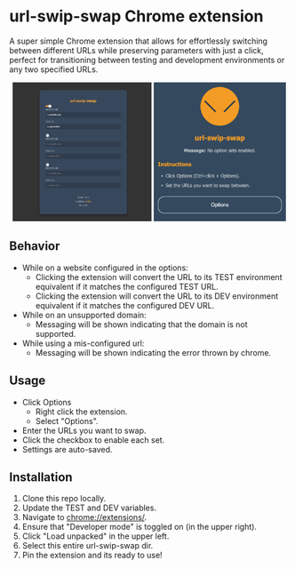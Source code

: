 # url-swip-swap Chrome extension

A super simple Chrome extension that allows for effortlessly switching between different URLs while preserving parameters with just a click, perfect for transitioning between testing and development environments or any two specified URLs.

<div style="text-align: center; margin: 15px 0">
    <img src="src/assets/options-screen.png" height="250" />
    <img src="src/assets/widget.png" height="250" />
</div>

## Behavior
- While on a website configured in the options:
  - Clicking the extension will convert the URL to its TEST environment equivalent if it matches the configured TEST URL.
  - Clicking the extension will convert the URL to its DEV environment equivalent if it matches the configured DEV URL.
- While on an unsupported domain:
  - Messaging will be shown indicating that the domain is not supported.
- While using a mis-configured url:
  - Messaging will be shown indicating the error thrown by chrome.

## Usage
- Click Options
  - Right click the extension.
  - Select "Options".
- Enter the URLs you want to swap.
- Click the checkbox to enable each set.
- Settings are auto-saved.

## Installation
1. Clone this repo locally.
2. Update the TEST and DEV variables.
3. Navigate to [chrome://extensions/](chrome://extensions/).
4. Ensure that "Developer mode" is toggled on (in the upper right).
5. Click "Load unpacked" in the upper left.
6. Select this entire url-swip-swap dir.
7. Pin the extension and its ready to use!
